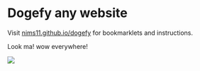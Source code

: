 Dogefy any website
===============
Visit <a href="http://nims11.github.io/dogefy">nims11.github.io/dogefy</a> for bookmarklets and instructions.

Look ma! wow everywhere!

<img src='http://i.imgur.com/bT8hH1F.gif' />

